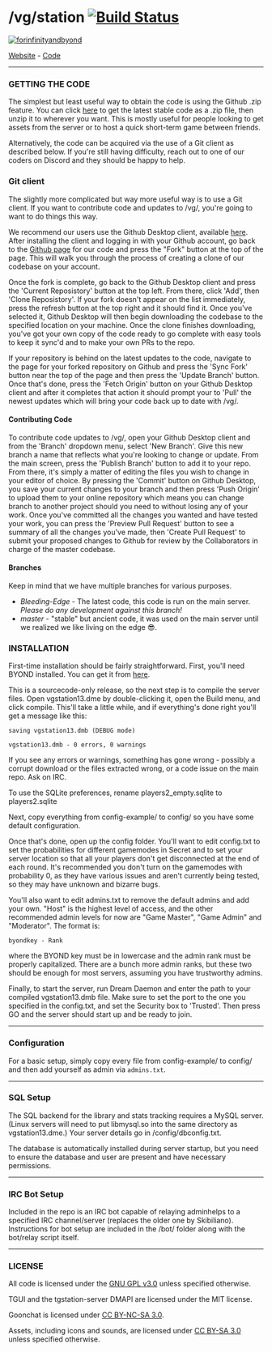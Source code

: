 # /vg/station [![Build Status](https://travis-ci.org/vgstation-coders/vgstation13.svg?branch=master)](https://travis-ci.org/vgstation-coders/vgstation13)

[![forinfinityandbyond](https://user-images.githubusercontent.com/5211576/29499758-4efff304-85e6-11e7-8267-62919c3688a9.gif)](https://www.reddit.com/r/SS13/comments/5oplxp/what_is_the_main_problem_with_byond_as_an_engine/dclbu1a)

[Website](http://ss13.moe) - [Code](https://github.com/vgstation-coders/vgstation13)
<!---
The coderbus is dead for good.

Discord Coding Server Invite Link:
No longer available from github due to spambots using it.
Check the thread on /vg/ for a link or ask a player in-game for an invite.
-->

---

### GETTING THE CODE
The simplest but least useful way to obtain the code is using the Github .zip feature. You can click [here](https://github.com/vgstation-coders/vgstation13/archive/Bleeding-Edge.zip) to get the latest stable code as a .zip file, then unzip it to wherever you want. This is mostly useful for people looking to get assets from the server or to host a quick short-term game between friends.

Alternatively, the code can be acquired via the use of a Git client as described below. If you're still having difficulty, reach out to one of our coders on Discord and they should be happy to help.

### Git client

The slightly more complicated but way more useful way is to use a Git client. If you want to contribute code and updates to /vg/, you're going to want to do things this way.

We recommend our users use the Github Desktop client, available [here](https://desktop.github.com/). After installing the client and logging in with your Github account, go back to the [Github page](https://github.com/vgstation-coders/vgstation13) for our code and press the "Fork" button at the top of the page. This will walk you through the process of creating a clone of our codebase on your account.

Once the fork is complete, go back to the Github Desktop client and press the 'Current Reposistory' button at the top left. From there, click 'Add', then 'Clone Reposistory'. If your fork doesn't appear on the list immediately, press the refresh button at the top right and it should find it. Once you've selected it, Github Desktop will then begin downloading the codebase to the specified location on your machine. Once the clone finishes downloading, you've got your own copy of the code ready to go complete with easy tools to keep it sync'd and to make your own PRs to the repo.

If your repository is behind on the latest updates to the code, navigate to the page for your forked repository on Github and press the 'Sync Fork' button near the top of the page and then press the 'Update Branch' button. Once that's done, press the 'Fetch Origin' button on your Github Desktop client and after it completes that action it should prompt your to 'Pull' the newest updates which will bring your code back up to date with /vg/.

#### Contributing Code

To contribute code updates to /vg/, open your Github Desktop client and from the 'Branch' dropdown menu, select 'New Branch'. Give this new branch a name that reflects what you're looking to change or update. From the main screen, press the 'Publish Branch' button to add it to your repo. From there, it's simply a matter of editing the files you wish to change in your editor of choice. By pressing the 'Commit' button on Github Desktop, you save your current changes to your branch and then press 'Push Origin' to upload them to your online repository which means you can change branch to another project should you need to without losing any of your work. Once you've committed all the changes you wanted and have tested your work, you can press the 'Preview Pull Request' button to see a summary of all the changes you've made, then 'Create Pull Request' to submit your proposed changes to Github for review by the Collaborators in charge of the master codebase.

#### Branches

Keep in mind that we have multiple branches for various purposes.

* *Bleeding-Edge* - The latest code, this code is run on the main server.  _Please do any development against this branch!_
* *master* - "stable" but ancient code, it was used on the main server until we realized we like living on the edge  :sunglasses:.

### INSTALLATION

First-time installation should be fairly straightforward.  First, you'll need BYOND installed.  You can get it from [here](http://www.byond.com/).

This is a sourcecode-only release, so the next step is to compile the server files.  Open vgstation13.dme by double-clicking it, open the Build menu, and click compile.  This'll take a little while, and if everything's done right you'll get a message like this:

    saving vgstation13.dmb (DEBUG mode)

    vgstation13.dmb - 0 errors, 0 warnings

If you see any errors or warnings, something has gone wrong - possibly a corrupt download or the files extracted wrong, or a code issue on the main repo.  Ask on IRC.

To use the SQLite preferences, rename players2_empty.sqlite to players2.sqlite

Next, copy everything from config-example/ to config/ so you have some default configuration.

Once that's done, open up the config folder.  You'll want to edit config.txt to set the probabilities for different gamemodes in Secret and to set your server location so that all your players don't get disconnected at the end of each round.  It's recommended you don't turn on the gamemodes with probability 0, as they have various issues and aren't currently being tested, so they may have unknown and bizarre bugs.

You'll also want to edit admins.txt to remove the default admins and add your own.  "Host" is the highest level of access, and the other recommended admin levels for now are "Game Master", "Game Admin" and "Moderator".  The format is:

    byondkey - Rank

where the BYOND key must be in lowercase and the admin rank must be properly capitalized.  There are a bunch more admin ranks, but these two should be enough for most servers, assuming you have trustworthy admins.

Finally, to start the server, run Dream Daemon and enter the path to your compiled vgstation13.dmb file.  Make sure to set the port to the one you  specified in the config.txt, and set the Security box to 'Trusted'.  Then press GO and the server should start up and be ready to join.

---

### Configuration

For a basic setup, simply copy every file from config-example/ to config/ and then add yourself as admin via `admins.txt`.

---

### SQL Setup

The SQL backend for the library and stats tracking requires a MySQL server.  (Linux servers will need to put libmysql.so into the same directory as vgstation13.dme.)  Your server details go in /config/dbconfig.txt.

The database is automatically installed during server startup, but you need to ensure the database and user are present and have necessary permissions.

---

### IRC Bot Setup

Included in the repo is an IRC bot capable of relaying adminhelps to a specified IRC channel/server (replaces the older one by Skibiliano).  Instructions for bot setup are included in the /bot/ folder along with the bot/relay script itself.

---

### LICENSE

All code is licensed under the [GNU GPL v3.0](https://www.gnu.org/licenses/gpl-3.0.html) unless specified otherwise.

TGUI and the tgstation-server DMAPI are licensed under the MIT license.

Goonchat is licensed under [CC BY-NC-SA 3.0](http://creativecommons.org/licenses/by-nc-sa/3.0/us/).

Assets, including icons and sounds, are licensed under [CC BY-SA 3.0](http://creativecommons.org/licenses/by-sa/3.0/us/) unless specified otherwise.
